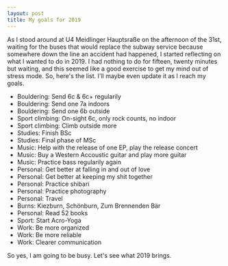 ```yaml
---
layout: post
title: My goals for 2019
---
```


As I stood around at U4 Meidlinger Hauptsraße on the afternoon of the 31st, waiting for the buses that would replace the subway service because somewhere down the line an accident had happened, I started reflecting on what I wanted to do in 2019. I had nothing to do for fifteen, twenty minutes but waiting, and this seemed like a good exercise to get my mind out of stress mode. So, here's the list. I'll maybe even update it as I reach my goals.

* Bouldering: Send 6c & 6c+ regularily
* Bouldering: Send one 7a indoors
* Bouldering: Send one 6b outside
* Sport climbing: On-sight 6c, only rock counts, no indoor
* Sport climbing: Climb outside more
* Studies: Finish BSc
* Studies: Final phase of MSc
* Music: Help with the release of one EP, play the release concert
* Music: Buy a Western Accoustic guitar and play more guitar
* Music: Practice bass regularily again
* Personal: Get better at falling in and out of love
* Personal: Get better at keeping my shit together
* Personal: Practice shibari
* Personal: Practice photography
* Personal: Travel
* Burns: Kiezburn, Schönburn, Zum Brennenden Bär
* Personal: Read 52 books
* Sport: Start Acro-Yoga
* Work: Be more organized
* Work: Be more reliable
* Work: Clearer communication

So yes, I am going to be busy. Let's see what 2019 brings.